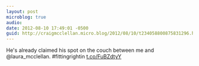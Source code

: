 ```yaml
---
layout: post
microblog: true
audio: 
date: 2012-08-10 17:49:01 -0500
guid: http://craigmcclellan.micro.blog/2012/08/10/t234058800875831296.html
---
```

He's already claimed his spot on the couch between me and @laura_mcclellan. #fittingrightin [t.co/FuBZdtyY](http://t.co/FuBZdtyY)
